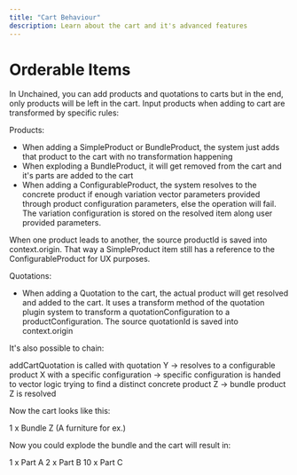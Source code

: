 ```yaml
---
title: "Cart Behaviour"
description: Learn about the cart and it's advanced features
---
```


# Orderable Items

In Unchained, you can add products and quotations to carts but in the end, only products will be left in the cart. Input products when adding to cart are transformed by specific rules:

Products:

- When adding a SimpleProduct or BundleProduct, the system just adds that product to the cart with no transformation happening
- When exploding a BundleProduct, it will get removed from the cart and it's parts are added to the cart
- When adding a ConfigurableProduct, the system resolves to the concrete product if enough variation vector parameters provided through product configuration parameters, else the operation will fail. The variation configuration is stored on the resolved item along user provided parameters.

When one product leads to another, the source productId is saved into context.origin. That way a SimpleProduct item still has a reference to the ConfigurableProduct for UX purposes.

Quotations:

- When adding a Quotation to the cart, the actual product will get resolved and added to the cart. It uses a transform method of the quotation plugin system to transform a quotationConfiguration to a productConfiguration. The source quotationId is saved into context.origin

It's also possible to chain:

addCartQuotation is called with quotation Y
-> resolves to a configurable product X with a specific configuration
-> specific configuration is handed to vector logic trying to find a distinct concrete product Z
-> bundle product Z is resolved

Now the cart looks like this:

1 x Bundle Z (A furniture for ex.)

Now you could explode the bundle and the cart will result in:

1 x Part A
2 x Part B
10 x Part C
